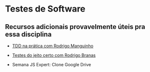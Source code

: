 # Testes de Software

## Recursos adicionais provavelmente úteis pra essa disciplina
- [TDD na prática com Rodrigo Manguinho](https://www.youtube.com/watch?v=sg1zFpNM5Jw)

- [Testes do jeito certo com Rodrigo Branas](https://www.youtube.com/watch?v=M46XisdGXJA)

- Semana JS Expert: Clone Google Drive